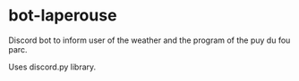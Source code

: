 
# bot-laperouse

Discord bot to inform user of the weather and the program of the puy du fou parc.

Uses discord.py library.
